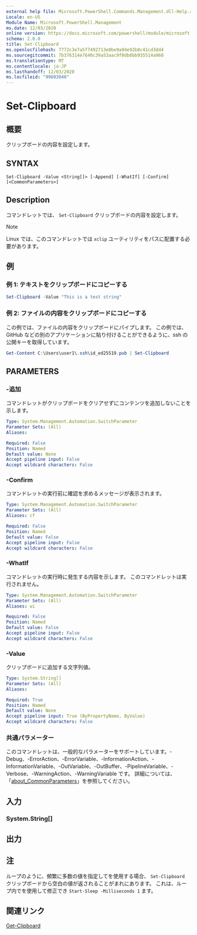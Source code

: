 ```yaml
---
external help file: Microsoft.PowerShell.Commands.Management.dll-Help.xml
Locale: en-US
Module Name: Microsoft.PowerShell.Management
ms.date: 12/03/2020
online version: https://docs.microsoft.com/powershell/module/microsoft.powershell.management/set-clipboard?view=powershell-7.2&WT.mc_id=ps-gethelp
schema: 2.0.0
title: Set-Clipboard
ms.openlocfilehash: 7772c3e7a5f7492713e0be9a94e92b8c41cd3dd4
ms.sourcegitcommit: 7b376314e7640c39a53aac9f0db8bb935514a960
ms.translationtype: MT
ms.contentlocale: ja-JP
ms.lasthandoff: 12/03/2020
ms.locfileid: "99603040"
---
```

# Set-Clipboard

## 概要
クリップボードの内容を設定します。

## SYNTAX

```
Set-Clipboard -Value <String[]> [-Append] [-WhatIf] [-Confirm] [<CommonParameters>]
```

## Description

コマンドレットでは、 `Set-Clipboard` クリップボードの内容を設定します。

> [!NOTE]
> Linux では、このコマンドレットでは `xclip` ユーティリティをパスに配置する必要があります。

## 例

### 例 1: テキストをクリップボードにコピーする

```powershell
Set-Clipboard -Value "This is a test string"
```

### 例 2: ファイルの内容をクリップボードにコピーする

この例では、ファイルの内容をクリップボードにパイプします。 この例では、GitHub などの別のアプリケーションに貼り付けることができるように、ssh の公開キーを取得しています。

```powershell
Get-Content C:\Users\user1\.ssh\id_ed25519.pub | Set-Clipboard
```

## PARAMETERS

### -追加

コマンドレットがクリップボードをクリアせずにコンテンツを追加しないことを示します。

```yaml
Type: System.Management.Automation.SwitchParameter
Parameter Sets: (All)
Aliases:

Required: False
Position: Named
Default value: None
Accept pipeline input: False
Accept wildcard characters: False
```

### -Confirm

コマンドレットの実行前に確認を求めるメッセージが表示されます。

```yaml
Type: System.Management.Automation.SwitchParameter
Parameter Sets: (All)
Aliases: cf

Required: False
Position: Named
Default value: False
Accept pipeline input: False
Accept wildcard characters: False
```

### -WhatIf

コマンドレットの実行時に発生する内容を示します。 このコマンドレットは実行されません。

```yaml
Type: System.Management.Automation.SwitchParameter
Parameter Sets: (All)
Aliases: wi

Required: False
Position: Named
Default value: False
Accept pipeline input: False
Accept wildcard characters: False
```

### -Value

クリップボードに追加する文字列値。

```yaml
Type: System.String[]
Parameter Sets: (All)
Aliases:

Required: True
Position: Named
Default value: None
Accept pipeline input: True (ByPropertyName, ByValue)
Accept wildcard characters: False
```

### 共通パラメーター

このコマンドレットは、一般的なパラメーターをサポートしています。-Debug、-ErrorAction、-ErrorVariable、-InformationAction、-InformationVariable、-OutVariable、-OutBuffer、-PipelineVariable、-Verbose、-WarningAction、-WarningVariable です。 詳細については、「[about_CommonParameters](https://go.microsoft.com/fwlink/?LinkID=113216)」を参照してください。

## 入力

### System.String[]

## 出力

## 注

ループのように、頻繁に多数の値を指定してを使用する場合、 `Set-Clipboard` クリップボードから空白の値が返されることがまれにあります。 これは、ループ内でを使用して修正でき `Start-Sleep -Milliseconds 1` ます。

## 関連リンク

[Get-Clipboard](Get-Clipboard.md)
